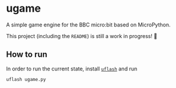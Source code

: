 # ugame
A simple game engine for the BBC micro:bit based on MicroPython.

This project (including the `README`) is still a work in progress! 🙇

## How to run
In order to run the current state, install [`uflash`](https://uflash.readthedocs.io/en/latest/)
and run

```bash
uflash ugame.py
```
